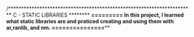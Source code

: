 /*********************************************************************
**   C - STATIC LIBRARIES ********
**========= In this project, I learned what static libraries are and praticed creating and using them with ar,ranlib, and nm. ===============****

